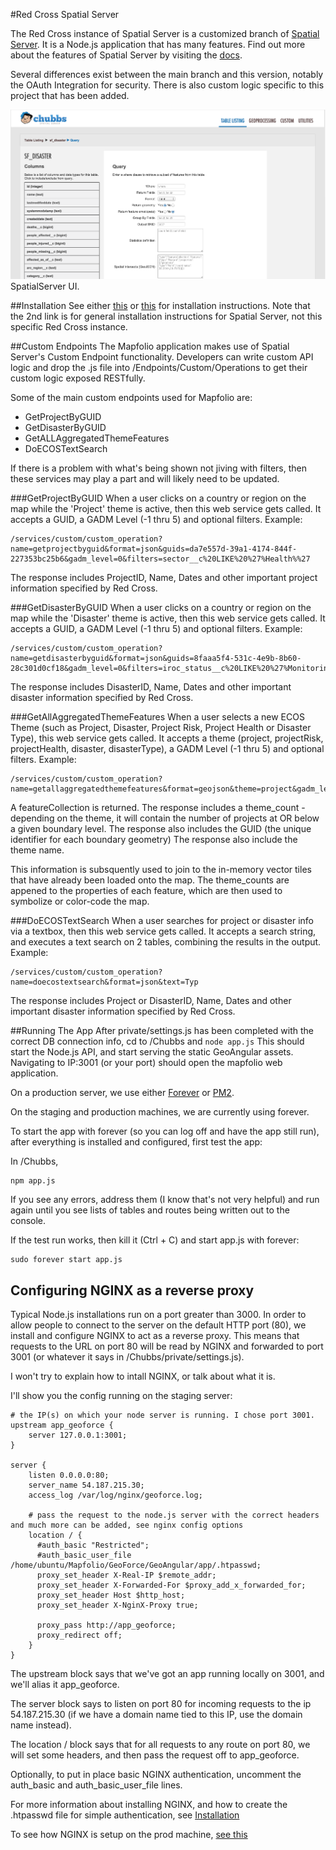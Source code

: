 #Red Cross Spatial Server

The Red Cross instance of Spatial Server is a customized branch of [Spatial Server](https://github.com/spatialdev/PGRestAPI).
It is a Node.js application that has many features.  Find out more about the features of Spatial Server by visiting the [docs](https://github.com/spatialdev/PGRestAPI).

Several differences exist between the main branch and this version, notably the OAuth Integration for security.
There is also custom logic specific to this project that has been added.


![Server UI](docs-images/server.png "Server")
SpatialServer UI.

##Installation
See either [this](Docs/installation.md) or [this](https://github.com/spatialdev/PGRestAPI#installation) for installation instructions.
Note that the 2nd link is for general installation instructions for Spatial Server, not this specific Red Cross instance.

##Custom Endpoints
The Mapfolio application makes use of Spatial Server's Custom Endpoint functionality.  Developers can write custom API logic and drop the .js file into /Endpoints/Custom/Operations to get their custom logic exposed RESTfully.

Some of the main custom endpoints used for Mapfolio are:

* GetProjectByGUID
* GetDisasterByGUID
* GetALLAggregatedThemeFeatures
* DoECOSTextSearch

If there is a problem with what's being shown not jiving with filters, then these services may play a part and will likely need to be updated.

###GetProjectByGUID
When a user clicks on a country or region on the map while the 'Project' theme is active, then this web service gets called.
It accepts a GUID, a GADM Level (-1 thru 5) and optional filters.
Example:

    /services/custom/custom_operation?name=getprojectbyguid&format=json&guids=da7e557d-39a1-4174-844f-227353bc25b6&gadm_level=0&filters=sector__c%20LIKE%20%27%Health%%27

The response includes ProjectID, Name, Dates and other important project information specified by Red Cross.

###GetDisasterByGUID
When a user clicks on a country or region on the map while the 'Disaster' theme is active, then this web service gets called.
It accepts a GUID, a GADM Level (-1 thru 5) and optional filters.
Example:

    /services/custom/custom_operation?name=getdisasterbyguid&format=json&guids=8faaa5f4-531c-4e9b-8b60-28c301d0cf18&gadm_level=0&filters=iroc_status__c%20LIKE%20%27%Monitoring%%27OR%20iroc_status__c%20LIKE%20%27%Active%%27%20OR%20iroc_status__c%20LIKE%20%27%Inactive%%27

The response includes DisasterID, Name, Dates and other important disaster information specified by Red Cross.


###GetAllAggregatedThemeFeatures
When a user selects a new ECOS Theme (such as Project, Disaster, Project Risk, Project Health or Disaster Type), this web service gets called.
It accepts a theme (project, projectRisk, projectHealth, disaster, disasterType), a GADM Level (-1 thru 5) and optional filters.
Example:

    /services/custom/custom_operation?name=getallaggregatedthemefeatures&format=geojson&theme=project&gadm_level=0
    
A featureCollection is returned.
The response includes a theme_count - depending on the theme, it will contain the number of projects at OR below a given boundary level.
The response also includes the GUID (the unique identifier for each boundary geometry)
The response also include the theme name.

This information is subsquently used to join to the in-memory vector tiles that have already been loaded onto the map.
The theme_counts are appened to the properties of each feature, which are then used to symbolize or color-code the map.

###DoECOSTextSearch
When a user searches for project or disaster info via a textbox, then this web service gets called.
It accepts a search string, and executes a text search on 2 tables, combining the results in the output.
Example:

    /services/custom/custom_operation?name=doecostextsearch&format=json&text=Typ
    
The response includes Project or DisasterID, Name, Dates and other important disaster information specified by Red Cross.



##Running The App
After private/settings.js has been completed with the correct DB connection info, cd to /Chubbs and `node app.js`
This should start the Node.js API, and start serving the static GeoAngular assets.
Navigating to IP:3001 (or your port) should open the mapfolio web application.

On a production server, we use either [Forever](https://github.com/foreverjs/forever) or [PM2](https://github.com/Unitech/pm2).

On the staging and production machines, we are currently using forever.

To start the app with forever (so you can log off and have the app still run), after everything is installed and configured, first test the app:

In /Chubbs,

    npm app.js
    
If you see any errors, address them (I know that's not very helpful) and run again until you see lists of tables and routes being written out to the console.

If the test run works, then kill it (Ctrl + C) and start app.js with forever:

    sudo forever start app.js
    
    
    
## Configuring NGINX as a reverse proxy
Typical Node.js installations run on a port greater than 3000.  In order to allow people to connect to the server on the default HTTP port (80), we install and configure NGINX to act as a reverse proxy.
This means that requests to the URL on port 80 will be read by NGINX and forwarded to port 3001 (or whatever it says in /Chubbs/private/settings.js).

I won't try to explain how to intall NGINX, or talk about what it is. 

I'll show you the config running on the staging server:

    # the IP(s) on which your node server is running. I chose port 3001.
    upstream app_geoforce {
        server 127.0.0.1:3001;
    }
    
    server {
        listen 0.0.0.0:80;
        server_name 54.187.215.30;
        access_log /var/log/nginx/geoforce.log;
    
        # pass the request to the node.js server with the correct headers and much more can be added, see nginx config options
        location / {
          #auth_basic "Restricted";
          #auth_basic_user_file /home/ubuntu/Mapfolio/GeoForce/GeoAngular/app/.htpasswd;
          proxy_set_header X-Real-IP $remote_addr;
          proxy_set_header X-Forwarded-For $proxy_add_x_forwarded_for;
          proxy_set_header Host $http_host;
          proxy_set_header X-NginX-Proxy true;
    
          proxy_pass http://app_geoforce;
          proxy_redirect off;
        }
    }


The upstream block says that we've got an app running locally on 3001, and we'll alias it app_geoforce.

The server block says to listen on port 80 for incoming requests to the ip 54.187.215.30 (if we have a domain name tied to this IP, use the domain name instead).

The location / block says that for all requests to any route on port 80, we will set some headers, and then pass the request off to app_geoforce.

Optionally, to put in place basic NGINX authentication, uncomment the auth_basic and auth_basic_user_file lines.

For more information about installing NGINX, and how to create the .htpasswd file for simple authentication, see [Installation](installation.md)

To see how NGINX is setup on the prod machine, [see this](InstallAndSetupNotes/nginx_ssl_setup.txt)

